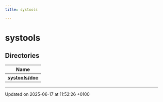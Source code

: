 ```yaml
---
title: systools

---
```


# systools



## Directories

| Name           |
| -------------- |
| **[systools/doc](dir_00917af2923745ba08bd4a1d171d204b.md#dir-systools/doc)**  |






-------------------------------

Updated on 2025-06-17 at 11:52:26 +0100
